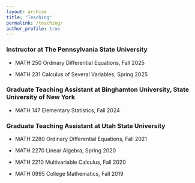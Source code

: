 ```yaml
---
layout: archive
title: "Teaching"
permalink: /teaching/
author_profile: true
---
```


### Instructor at The Pennsylvania State University
* MATH 250 Ordinary Differential Equations, Fall 2025

* MATH 231 Calculus of Several Variables, Spring 2025

### Graduate Teaching Assistant at Binghamton University, State University of New York
* MATH 147 Elementary Statistics, Fall 2024

### Graduate Teaching Assistant at Utah State University
* MATH 2280 Ordinary Differential Equations, Fall 2021

* MATH 2270 Linear Algebra, Spring 2020

* MATH 2210 Multivariable Calculus, Fall 2020

* MATH 0995 College Mathematics, Fall 2019
